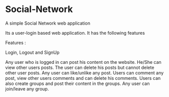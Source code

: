 # Social-Network
A simple Social Network web application

Its a user-login based web application. It has the following features

Features : 

Login, Logout and SignUp

Any user who is logged in can post his content on the website. He/She can view other users posts.
The user can delete his posts but cannot delete other user posts. 
Any user can like/unlike any post.
Users can comment any post, view other users comments and can delete his comments. 
Users can also create groups and post their content in the groups. Any user can join/leave any group.
